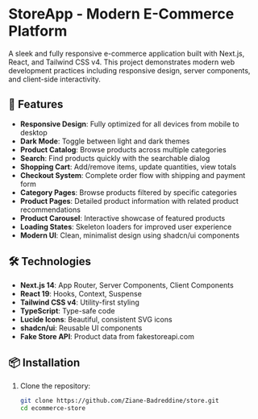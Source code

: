 # StoreApp - Modern E-Commerce Platform

A sleek and fully responsive e-commerce application built with Next.js, React, and Tailwind CSS v4. This project demonstrates modern web development practices including responsive design, server components, and client-side interactivity.


## 🌟 Features

- **Responsive Design**: Fully optimized for all devices from mobile to desktop
- **Dark Mode**: Toggle between light and dark themes
- **Product Catalog**: Browse products across multiple categories
- **Search**: Find products quickly with the searchable dialog
- **Shopping Cart**: Add/remove items, update quantities, view totals
- **Checkout System**: Complete order flow with shipping and payment form
- **Category Pages**: Browse products filtered by specific categories
- **Product Pages**: Detailed product information with related product recommendations
- **Product Carousel**: Interactive showcase of featured products
- **Loading States**: Skeleton loaders for improved user experience
- **Modern UI**: Clean, minimalist design using shadcn/ui components

## 🛠️ Technologies

- **Next.js 14**: App Router, Server Components, Client Components
- **React 19**: Hooks, Context, Suspense
- **Tailwind CSS v4**: Utility-first styling
- **TypeScript**: Type-safe code
- **Lucide Icons**: Beautiful, consistent SVG icons
- **shadcn/ui**: Reusable UI components
- **Fake Store API**: Product data from fakestoreapi.com

## 📦 Installation

1. Clone the repository:
   ```bash
   git clone https://github.com/Ziane-Badreddine/store.git
   cd ecommerce-store


